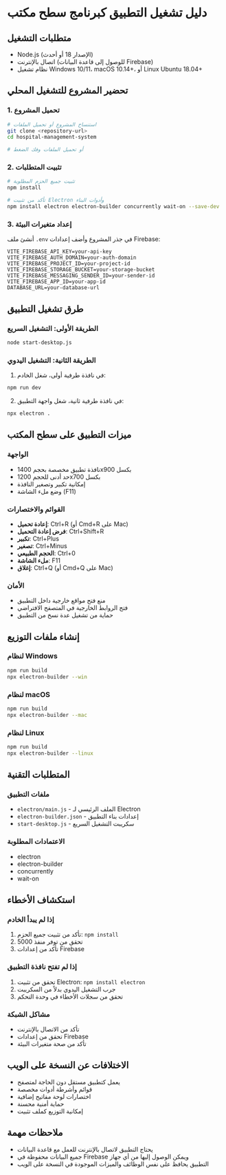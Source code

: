 # دليل تشغيل التطبيق كبرنامج سطح مكتب

## متطلبات التشغيل
- Node.js (الإصدار 18 أو أحدث)
- اتصال بالإنترنت (للوصول إلى قاعدة البيانات Firebase)
- نظام تشغيل Windows 10/11، macOS 10.14+، أو Linux Ubuntu 18.04+

## تحضير المشروع للتشغيل المحلي

### 1. تحميل المشروع
```bash
# استنساخ المشروع أو تحميل الملفات
git clone <repository-url>
cd hospital-management-system

# أو تحميل الملفات وفك الضغط
```

### 2. تثبيت المتطلبات
```bash
# تثبيت جميع الحزم المطلوبة
npm install

# تأكد من تثبيت Electron وأدوات البناء
npm install electron electron-builder concurrently wait-on --save-dev
```

### 3. إعداد متغيرات البيئة
أنشئ ملف `.env` في جذر المشروع وأضف إعدادات Firebase:
```
VITE_FIREBASE_API_KEY=your-api-key
VITE_FIREBASE_AUTH_DOMAIN=your-auth-domain
VITE_FIREBASE_PROJECT_ID=your-project-id
VITE_FIREBASE_STORAGE_BUCKET=your-storage-bucket
VITE_FIREBASE_MESSAGING_SENDER_ID=your-sender-id
VITE_FIREBASE_APP_ID=your-app-id
DATABASE_URL=your-database-url
```

## طرق تشغيل التطبيق

### الطريقة الأولى: التشغيل السريع
```bash
node start-desktop.js
```

### الطريقة الثانية: التشغيل اليدوي
1. في نافذة طرفية أولى، شغل الخادم:
```bash
npm run dev
```

2. في نافذة طرفية ثانية، شغل واجهة التطبيق:
```bash
npx electron .
```

## ميزات التطبيق على سطح المكتب

### الواجهة
- نافذة تطبيق مخصصة بحجم 1400x900 بكسل
- حد أدنى للحجم 1200x700 بكسل
- إمكانية تكبير وتصغير النافذة
- وضع ملء الشاشة (F11)

### القوائم والاختصارات
- **إعادة تحميل**: Ctrl+R (أو Cmd+R على Mac)
- **فرض إعادة التحميل**: Ctrl+Shift+R
- **تكبير**: Ctrl+Plus
- **تصغير**: Ctrl+Minus  
- **الحجم الطبيعي**: Ctrl+0
- **ملء الشاشة**: F11
- **إغلاق**: Ctrl+Q (أو Cmd+Q على Mac)

### الأمان
- منع فتح مواقع خارجية داخل التطبيق
- فتح الروابط الخارجية في المتصفح الافتراضي
- حماية من تشغيل عدة نسخ من التطبيق

## إنشاء ملفات التوزيع

### لنظام Windows
```bash
npm run build
npx electron-builder --win
```

### لنظام macOS
```bash
npm run build  
npx electron-builder --mac
```

### لنظام Linux
```bash
npm run build
npx electron-builder --linux
```

## المتطلبات التقنية

### ملفات التطبيق
- `electron/main.js` - الملف الرئيسي لـ Electron
- `electron-builder.json` - إعدادات بناء التطبيق
- `start-desktop.js` - سكريبت التشغيل السريع

### الاعتمادات المطلوبة
- electron
- electron-builder  
- concurrently
- wait-on

## استكشاف الأخطاء

### إذا لم يبدأ الخادم
1. تأكد من تثبيت جميع الحزم: `npm install`
2. تحقق من توفر منفذ 5000
3. تأكد من إعدادات Firebase

### إذا لم تفتح نافذة التطبيق
1. تحقق من تثبيت Electron: `npm install electron`
2. جرب التشغيل اليدوي بدلاً من السكريبت
3. تحقق من سجلات الأخطاء في وحدة التحكم

### مشاكل الشبكة
- تأكد من الاتصال بالإنترنت
- تحقق من إعدادات Firebase
- تأكد من صحة متغيرات البيئة

## الاختلافات عن النسخة على الويب
- يعمل كتطبيق مستقل دون الحاجة لمتصفح
- قوائم وأشرطة أدوات مخصصة
- اختصارات لوحة مفاتيح إضافية
- حماية أمنية محسنة
- إمكانية التوزيع كملف تثبيت

## ملاحظات مهمة
- يحتاج التطبيق لاتصال بالإنترنت للعمل مع قاعدة البيانات
- جميع البيانات محفوظة في Firebase ويمكن الوصول إليها من أي جهاز
- التطبيق يحافظ على نفس الوظائف والميزات الموجودة في النسخة على الويب